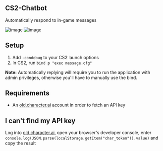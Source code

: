 ## CS2-Chatbot
Automatically respond to in-game messages

![image](https://github.com/skelcium/CS2-Chatbot/assets/141345390/1a35dba3-e5b5-4408-a73f-523ad6bdac5e)
![image](https://github.com/skel-sys/CS2-Chatbot/assets/141345390/9b8a3948-cf43-4960-a786-b87e83be4abb)

## Setup
1. Add `-condebug` to your CS2 launch options
2. In CS2, run `bind p "exec message.cfg"`
   
**Note:** Automatically replying will require you to run the application with admin privileges, otherwise you'll have to manually use the bind.

## Requirements
- An [old.character.ai](https://old.character.ai/) account in order to fetch an API key

## I can't find my API key
Log into [old.character.ai](https://old.character.ai/), open your browser's developer console, enter `console.log(JSON.parse(localStorage.getItem("char_token")).value)` and copy the result

